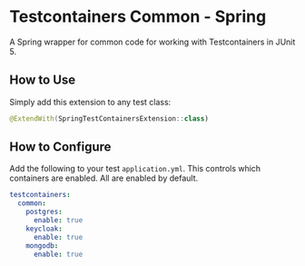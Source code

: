 # Testcontainers Common - Spring

A Spring wrapper for common code for working with Testcontainers in JUnit 5.

## How to Use

Simply add this extension to any test class:

```kotlin
@ExtendWith(SpringTestContainersExtension::class)
```

## How to Configure

Add the following to your test `application.yml`. This controls which containers are enabled. All are enabled by default.

```yaml
testcontainers:
  common:
    postgres:
      enable: true
    keycloak:
      enable: true
    mongodb:
      enable: true
```